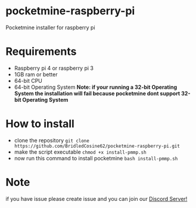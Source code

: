 # pocketmine-raspberry-pi
Pocketmine installer for raspberry pi
# Requirements
- Raspberry pi 4 or raspberry pi 3
- 1GB ram or better
- 64-bit CPU
- 64-bit Operating System
**Note: if your running a 32-bit Operating System the installation will fail because pocketmine dont support 32-bit Operating System**
# How to install
- clone the repository
```git clone https://github.com/BridledCosine62/pocketmine-raspberry-pi.git```
- make the script executable
```chmod +x install-pmmp.sh```
- now run this command to install pocketmine
```bash install-pmmp.sh```
# Note
if you have issue please create issue and you can join our [Discord Server!](https://discord.gg/gwXByZc6Qj)
